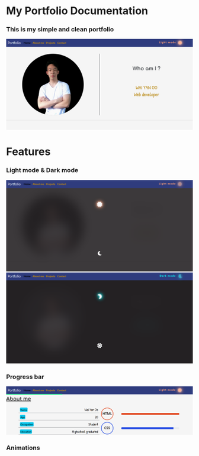 <h1 ">My Portfolio Documentation</h1>
<h3>This is my simple and clean portfolio</h3>
<img src="./image/readme1.png" alt=""  >
<br>
<h1>Features</h1>

<h3>Light mode & Dark mode</h3>

<img src="./image/readme2.png">
<img src="./image/readme3.png">

<h3>Progress bar</h3>
<img src="./image/readme4.png">

<h3>Animations</h3>
<!-- <img src="./image/readme5.gif"> -->